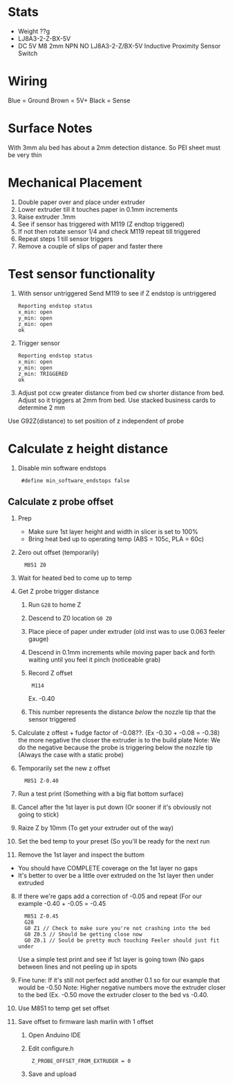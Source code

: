 # Stats
* Weight ??g
* LJ8A3-2-Z-BX-5V
* DC 5V M8 2mm NPN NO LJ8A3-2-Z/BX-5V Inductive Proximity Sensor Switch

# Wiring
Blue = Ground
Brown = 5V+
Black = Sense

# Surface Notes

With 3mm alu bed has about a 2mm detection distance.  So PEI sheet must be very thin

# Mechanical Placement
1. Double paper over and place under extruder
2. Lower extruder till it touches paper in 0.1mm increments
3. Raise extruder .1mm
4. See if sensor has triggered with M119 (Z endtop triggered)
5. If not then rotate sensor 1/4 and check M119 repeat till triggered
6. Repeat steps 1 till sensor triggers
7. Remove a couple of slips of paper and faster there

# Test sensor functionality
1. With sensor untriggered
    Send M119 to see if Z endstop is untriggered
    ```
    Reporting endstop status
    x_min: open
    y_min: open
    z_min: open
    ok
    ```

2. Trigger sensor
    ```
    Reporting endstop status
    x_min: open
    y_min: open
    z_min: TRIGGERED
    ok
    ```

3. Adjust pot ccw greater distance from bed cw shorter distance from bed.
Adjust so it triggers at 2mm from bed.  Use stacked business cards to determine 2 mm

Use G92Z{distance) to set position of z independent of probe

# Calculate z height distance
1. Disable min software endstops

        #define min_software_endstops false

## Calculate z probe offset
1. Prep
	 * Make sure 1st layer height and width in slicer is set to 100%
	 * Bring heat bed up to operating temp (ABS = 105c, PLA = 60c)

2. Zero out offset (temporarily)

         M851 Z0 

3. Wait for heated bed to come up to temp
4. Get Z probe trigger distance
    1. Run `G28` to home Z
    2. Descend to Z0 location `G0 Z0`
    3. Place piece of paper under extruder (old inst was to use 0.063 feeler gauge)
    4. Descend in 0.1mm increments while moving paper back and forth waiting until you feel it pinch (noticeable grab)
    5. Record Z offset
            
            M114
         Ex. -0.40
    6.  This number represents the distance *below* the nozzle tip that the sensor triggered
5. Calculate z offest + fudge factor of -0.08??.  (Ex -0.30 + -0.08 = -0.38)
    the more negative the closer the extruder is to the build plate 
    Note: We do the negative because the probe is triggering below the nozzle tip (Always the case with a static probe)
6. Temporarily set the new z offset

         M851 Z-0.40

7. Run a test print (Something with a big flat bottom surface)
8. Cancel after the 1st layer is put down (Or sooner if it's obviously not going to stick)
9. Raize Z by 10mm (To get your extruder out of the way)
10. Set the bed temp to your preset (So you'll be ready for the next run
11. Remove the 1st layer and inspect the buttom 
   * You should have COMPLETE coverage on the 1st layer no gaps
   * It's better to over be a little over extruded on the 1st layer then under extruded
 8. If there we're gaps add a correction of -0.05 and repeat (For our example -0.40 + -0.05 = -0.45
 
          M851 Z-0.45
          G28
          G0 Z1 // Check to make sure you're not crashing into the bed
          G0 Z0.5 // Should be getting close now
          G0 Z0.1 // Sould be pretty much touching Feeler should just fit under 
    Use a simple test print and see if 1st layer is going town (No gaps between lines and not peeling up in spots
12.  Fine tune: If it's still not perfect add another 0.1 so for our example that would be -0.50
    Note: Higher negative numbers move the extruder closer to the bed (Ex. -0.50 move the extruder closer to the bed vs -0.40. 
13. Use M851 to temp get set offset
14. Save offset to firmware
lash marlin with 1 offset
    1. Open Anduino IDE
    2. Edit configure.h
 
            Z_PROBE_OFFSET_FROM_EXTRUDER = 0
    3.  Save and upload
<!--stackedit_data:
eyJoaXN0b3J5IjpbLTU4MjYyNTcwOSwtMTE2NjEzNTA1OSwxNT
Y4MjUxMzA1LC04NzczOTM2MDcsMTEzNDg4OTU5NSwxODIxODM4
NTY0LDIwNTU1MzkxMTksOTkzMjYyOTM1LDE2MjMxNDUyMjcsMT
A0OTkzNjEzOSwtMTYyMDYxOTgyMyw1MzQxNzQyNjgsLTE5NzM2
MzU1MzMsLTE5MDI0MzQ0MjAsNTg3MTUxMjI4XX0=
-->